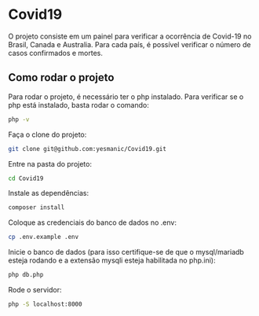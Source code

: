 # Covid19

O projeto consiste em um painel para verificar a ocorrência de Covid-19 no Brasil, Canada e Australia. Para cada país, é possível verificar o número de casos confirmados e mortes.

## Como rodar o projeto

Para rodar o projeto, é necessário ter o php instalado. Para verificar se o php está instalado, basta rodar o comando:

```bash
php -v
```

Faça o clone do projeto:

```bash
git clone git@github.com:yesmanic/Covid19.git
```

Entre na pasta do projeto:

```bash
cd Covid19
```

Instale as dependências:

```bash
composer install
```

Coloque as credenciais do banco de dados no .env:

```bash
cp .env.example .env
```

Inicie o banco de dados (para isso certifique-se de que o mysql/mariadb esteja rodando e a extensão mysqli esteja habilitada no php.ini):

```bash
php db.php
```

Rode o servidor:

```bash
php -S localhost:8000
```